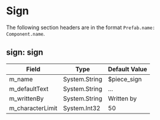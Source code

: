 # Sign

The following section headers are in the format `Prefab.name: Component.name`.

## sign: sign

|Field|Type|Default Value|
|-----|----|-------------|
|m_name|System.String|$piece_sign|
|m_defaultText|System.String|...|
|m_writtenBy|System.String|Written by|
|m_characterLimit|System.Int32|50|

